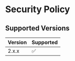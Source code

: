 # Security Policy

## Supported Versions

| Version | Supported          |
| ------- | ------------------ |
| 2.x.x   | :white_check_mark: |
